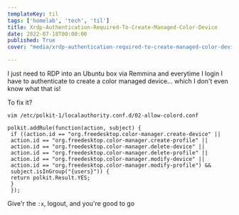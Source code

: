 ```yaml
---
templateKey: til
tags: ['homelab', 'tech', 'til']
title: Xrdp-Authentication-Required-To-Create-Managed-Color-Device
date: 2022-07-18T00:00:00
published: True
cover: "media/xrdp-authentication-required-to-create-managed-color-device.png"

---
```


I just need to RDP into an Ubuntu box via Remmina and everytime I login I have
to authenticate to create a color managed device... which I don't even know
what that is!


To fix it?

`vim /etc/polkit-1/localauthority.conf.d/02-allow-colord.conf`

```
polkit.addRule(function(action, subject) {
 if ((action.id == "org.freedesktop.color-manager.create-device" ||
 action.id == "org.freedesktop.color-manager.create-profile" ||
 action.id == "org.freedesktop.color-manager.delete-device" ||
 action.id == "org.freedesktop.color-manager.delete-profile" ||
 action.id == "org.freedesktop.color-manager.modify-device" ||
 action.id == "org.freedesktop.color-manager.modify-profile") &&
 subject.isInGroup("{users}")) {
 return polkit.Result.YES;
 }
 });
```

Give'r the `:x`, logout, and you're good to go
